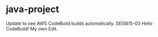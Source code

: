 # java-project
Update to see AWS CodeBuild builds automatically.
SEIS615-03 Hello CodeBuild! My own Edit.
